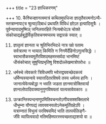 +++
title = "23 ज्ञाधिकरणम्"

+++
10. कैश्चिज्ज्ञानत्वमात्रं कथितमुपधिजा ज्ञातृतैवात्मनोऽन्यै-  
स्तत्राम्नाया(त्र श्रुत्या)दिबाधं प्रथयति विविधं ज्ञोऽत इत्यादिसूत्रैः ।  
पूर्वन्यायादमुष्मिञ् जनिलयरहिते नित्यबोधेऽत्र चोक्ते  
संकोचाद्यर्हबुद्धेर्विकृतिवचनमप्यस्य सद्वारकं स्यात् ॥

11. ज्ञातृत्वं ज्ञानता च श्रुतिभिरभिदधे नात्र पक्षे पतामः  
सर्वत्रात्मा न भायात् किमिति न निगमैर्देहिनोऽणुत्वसिद्धेः ।  
स्वाभासैकस्वमूर्तेरविशदमहमस्सर्वदा भानमिष्टं  
धीसंकोचात् सुषुप्तिप्रभृतिषु विशदोल्लेखमात्रोपरोधः ॥

12. धर्मस्थे त्वेवकारे त्रिविधमपि भवेत्तद्व्यवच्छेदकत्वं  
धर्मिण्यस्यान्वये स्यात्तदितरविषये तस्य धर्मस्य हानिः ।  
जानात्येवेत्यबोद्धा न भवति जडता ज्ञानमात्रोक्तिवार्या  
ज्ञानालोपादिवाक्यानुगुणविषयतां यात्यसावेवकारः ॥

13. उत्क्रान्तिस्पन्दनाणूपमितिवचनतोऽणीयसश्शक्तिलाभे  
धीभूम्ना यौगपद्यं त्ववयवनयतोऽनेकमूर्तिग्रहेऽपि ।  
यत्राम्नातं विभुत्वं परविषयमिदं भाति तात्पर्यलिङ्गै-  
र्जीवे व्यापित्ववादो मतिमहिमपरस्स्वच्छताद्याशयो वा ॥